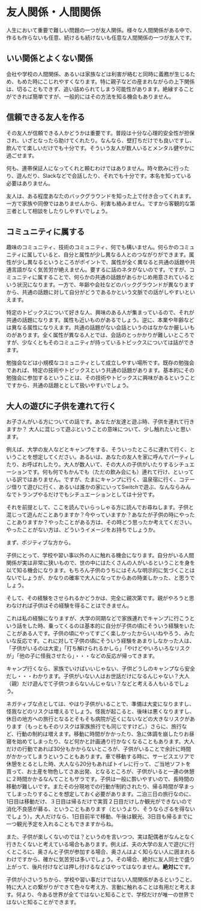 # 友人関係・人間関係

人生において重要で難しい問題の一つが友人関係。様々な人間関係がある中で、作るも作らないも任意、続けるも続けないも任意な人間関係の一つが友人です。

## いい関係とよくない関係
会社や学校の人間関係、あるいは家族などは利害が絡むと同時に義務が生じるため、もめた時にこじれやすくなります。特に親子などの産まれながらの上下関係は、切ることもできず、追い詰められてしまう可能性があります。絶縁することができれば簡単ですが、一般的にはその方法を知る機会もありません。



## 信頼できる友人を作る
その友人が信頼できる人かどうかは重要です。普段は十分な心理的安全性が担保され、いざとなったら助けてくれたり。なんなら、壁打ちだけでも良いですし、飲んでて楽しいだけでも十分です。そういう友人が数人いるとメンタル健やかに過ごせます。

何も、連帯保証人になってくれと頼むわけではありません。時々飲みに行ったり、遊んだり、Slackなどで会話したり、それでも十分です。本名を知っている必要はありません。

友人は、ある程度あなたのバックグラウンドを知った上で付き合ってくれます。一方で家族や同僚ではありませんから、利害も絡みません。ですから客観的な第三者として相談をしたりしやすいでしょう。

## コミュニティに属する
趣味のコミュニティ、技術のコミュニティ、何でも構いません。何らかのコミュニティに属していると、自分と属性が少し異なる人とのつながりができます。属性が少し異なるというところがポイントで、属性が全く異なると共通の話題や共通言語がなく気苦労が絶えません。要するに話のネタがないのです。ですが、コミュニティに属することで、何らかの共通の話題があらかじめ用意されているという状況になります。一方で、年齢や会社などのバックグラウンドが異なりますから、共通の話題に対して自分がどうであるかという文脈での話がしやすいといえます。

特定のトピックスについて好きな人、興味のある人が集まっているので、それが共通の話題になります。属性も近いものがあるでしょう。逆に、本業や年齢などは異なる属性になりえます。共通の話題がない会話というのはなかなか厳しいものがあります。全く属性が異なる人とでは、会話のとっかかりが難しいところですが、少なくともそのコミュニティが持っているトピックスについては話ができます。

勉強会などは小規模なコミュニティとして成立しやすい場所です。既存の勉強会であれば、特定の技術やトピックスという共通の話題があります。基本的にその勉強会に参加するということは、その技術やトピックスに興味があるということですから、共通の話題ととして扱いやすいでしょう。

## 大人の遊びに子供を連れて行く
お子さんがいる方についての話です。あなたが友達と遊ぶ時、子供を連れて行きますか？
大人に混じって遊ぶということの意味について、少し触れたいと思います。

例えば、大学の友人などとキャンプをする、そういったところに連れて行く、ということを想定してください。あるいは、あなたの友人を家に呼んでパーティしたり、お呼ばれしたり。大人が数人いて、その大人の子供がいたりするシチュエーションです。何も何でもかんでも（ただの飲み会にも）連れて行け、といっている訳ではありません。ですが、たまにキャンプに行く、温泉宿に行く、コテージ借りて遊びに行く、あるいは誰かの家にいってSwitchで遊ぶ、なんならみんなでトランプやるだけでもシチュエーションとしては十分です。

それを前提として、ここを読んでいらっしゃる方に読んでお尋ねします。子供と混じって遊んだことありますか？今やっていますか？あなたが子供の時にやったことありますか？やったことがある方は、その時どう思ったか考えてください。やったことがない方は、どういうイメージをお持ちでしょうか。

まず、ポジティブな方から。

子供にとって、学校や習い事以外の人に触れる機会になります。自分がいる人間関係が実は非常に狭いもので、世の中にはたくさんの人がいるということを身を以て知る機会になります。もちろん子供のうちにはそんな明示的に気づくことはないでしょうが、かなりの確率で大人になってからあの時楽しかった、と思うでしょう。

そして、その経験をさせられるかどうかは、完全に親次第です。親がやろうと思わなければ子供はその経験を得ることはできません。

これは私の経験になりますが、大学の同期などで家族連れでキャンプに行こうという話をした時、乗ってくるのは基本的に自分が子供の頃にそういう経験をいたことがある人です。子供の頃にやってすごく楽しかったからいいねやろう、みたいな反応です。これに対して子供の頃にそういう経験をあまりしなかった人は、「子供がいるのは大変」「打ち解けられるかしら」「やけどやいろいろなリスクが」「他の子に怪我させたら」・・・などの反応が帰ってきます。

キャンプ行くなら、家族でいけばいいじゃない、子供どうしのキャンプなら安全だし・・・わかります。子供がいない人はお世話だけになるんじゃない？大人（親）だけ遊んでて子供つまらないんじゃない？などと考える人もいるでしょう。

ネガティブな点としては、やはり子供がいることで、準備は大変になりますし、怪我などのリスクは増えるでしょう。怪我が起こると、後味は悪くなりますし、休日の地方への旅行となるとそもそも病院が近くにないなどの大きなリスクがあります（もっともそのリスクは家族旅行でも同じですけど。）さらに、旅行など、行動の制約は増えます。移動に時間がかかったり、急に体調を崩したりお昼寝を始めてしまったり、など何かと計画通り行かなくなることもあります。大人だけの行動であれば30分もかからないところが、子供がいることで余計に時間がかかってしまうということもあります。車で移動する時に、サービスエリアで休憩をとるとした時、大人なら20分もあればトイレに行って、ご当地ソフトを買って、お土産を物色してさあ出発、となるところが、子供がいると一連の休憩に２時間かかるなんてこともザラです。子供は一般に酔いやすいので、長時間の移動が難しいです。またその分現地での行動が制約されたり、帰る時間が早まってしまったりすることを想定しておく必要があります。二泊三日の旅行なのに、1日目は移動だけ、３日目は帰るだけで実質２日目だけしか観光ができないので消化不良感が募る、ということもあります（というより、そうならざるを得ないでしょう）。大人だけなら、1日目前半で移動、午後は観光、3日目も帰るまでに一つ観光予定を入れることもできますからね。

また、子供が楽しくないのでは？というのを言いつつ、実は配偶者がなんとなく行きたくないと考えている場合もあります。例えば、夫の大学の友人で遊びに行くところに、奥さんと子供が参加する場合、奥さんはよく知らない人に囲まれるわけですから、確かに気苦労は多いでしょう。その場合、絶対に友人同士で盛り上がって、後片付けなどは押し付けるなどはやってはなりません。**絶対に**です。

子供が小さいうちから、学校や習い事だけではない人間関係があるということ、特に大人との繋がりができて色々な考え方、言動に触れることは有用だと考えます。何より、今ある世界が全てではないと知ることで、学校だけが唯一の世界ではないと知ることができます。